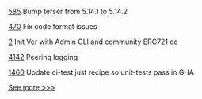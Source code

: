 
[585](https://github.com/hyperledger-labs/blockchain-carbon-accounting/pull/585) Bump terser from 5.14.1 to 5.14.2

[470](https://github.com/hyperledger/cello/pull/470) Fix code format issues

[2](https://github.com/hyperledger-labs/nft-community-footprint/pull/2) Init Ver with Admin CLI and community ERC721 cc

[4142](https://github.com/hyperledger/besu/pull/4142) Peering logging

[1460](https://github.com/hyperledger/grid/pull/1460) Update ci-test just recipe so unit-tests pass in GHA


[See more >>>](https://start-here.hyperledger.org/pull-requests)
